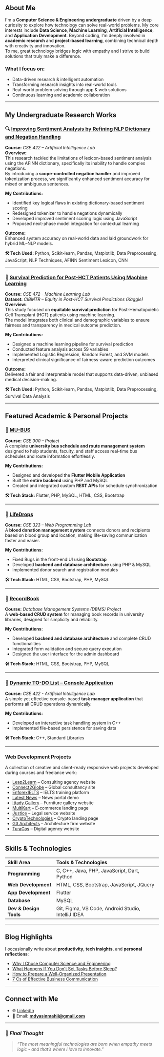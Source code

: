 ## About Me

I'm a **Computer Science & Engineering undergraduate** driven by a deep curiosity to explore how technology can solve real-world problems. My core interests include **Data Science**, **Machine Learning**, **Artificial Intelligence**, and **Application Development**. Beyond coding, I’m deeply involved in **academic research** and **project-based learning**, combining technical depth with creativity and innovation.  
To me, great technology bridges logic with empathy and I strive to build solutions that truly make a difference.

### What I focus on:
- Data-driven research & intelligent automation  
- Transforming research insights into real-world tools  
- Real-world problem solving through app & web solutions  
- Continuous learning and academic collaboration  

---

## My Undergraduate Research Works

### 🔍 [Improving Sentiment Analysis by Refining NLP Dictionary and Negation Handling](https://github.com/mdyasinahmed)
**Course:** *CSE 422 – Artificial Intelligence Lab*  
**Overview:**  
This research tackled the limitations of lexicon-based sentiment analysis using the AFINN dictionary, specifically its inability to handle complex negations.  
By introducing a **scope-controlled negation handler** and improved tokenization process, we significantly enhanced sentiment accuracy for mixed or ambiguous sentences.  

**My Contributions:**  
- Identified key logical flaws in existing dictionary-based sentiment scoring  
- Redesigned tokenizer to handle negations dynamically  
- Developed improved sentiment scoring logic using JavaScript  
- Proposed next-phase model integration for contextual learning  

**Outcome:**  
Enhanced system accuracy on real-world data and laid groundwork for hybrid ML–NLP models.  

**🛠 Tech Used:** Python, Scikit-learn, Pandas, Matplotlib, Data Preprocessing, JavaScript, NLP Techniques, AFINN Sentiment Lexicon, CNN  

---

### 🧬 [Survival Prediction for Post-HCT Patients Using Machine Learning](https://github.com/mdyasinahmed)
**Course:** *CSE 472 - Machine Learning Lab*  
**Dataset:** *CIBMTR – Equity in Post-HCT Survival Predictions (Kaggle)*  
**Overview:**  
This study focused on **equitable survival prediction** for Post-Hematopoietic Cell Transplant (HCT) patients using machine learning.  
The model integrates both clinical and demographic variables to ensure fairness and transparency in medical outcome prediction.  

**My Contributions:**  
- Designed a machine learning pipeline for survival prediction  
- Conducted feature analysis across 59 variables  
- Implemented Logistic Regression, Random Forest, and SVM models  
- Interpreted clinical significance of fairness-aware prediction outcomes  

**Outcome:**  
Delivered a fair and interpretable model that supports data-driven, unbiased medical decision-making.  

**🛠 Tech Used:** Python, Scikit-learn, Pandas, Matplotlib, Data Preprocessing, Survival Data Analysis  

---

## Featured Academic & Personal Projects

### 🔗 [MU-BUS](https://github.com/mdyasinahmed/MU-Bus)
**Course:** *CSE 300 – Project*  
A complete **university bus schedule and route management system** designed to help students, faculty, and staff access real-time bus schedules and route information effortlessly.  

**My Contributions:**  
- Designed and developed the **Flutter Mobile Application**  
- Built the **entire backend** using PHP and MySQL  
- Created and integrated custom **REST APIs** for schedule synchronization  

**🛠 Tech Stack:** Flutter, PHP, MySQL, HTML, CSS, Bootstrap  

---

### 🔗 [LifeDrops](https://lifedrops.great-site.net/)
**Course:** *CSE 323 – Web Programming Lab*  
A **blood donation management system** connects donors and recipients based on blood group and location, making life-saving communication faster and easier.  

**My Contributions:**  
- Fixed Bugs in the front-end UI using **Bootstrap**  
- Developed **backend and database architecture** using PHP & MySQL  
- Implemented donor search and registration modules  

**🛠 Tech Stack:** HTML, CSS, Bootstrap, PHP, MySQL  

---

### 🔗 [RecordBook](https://recordbook.great-site.net/)
**Course:** *Database Management Systems (DBMS) Project*  
A **web-based CRUD system** for managing book records in university libraries, designed for simplicity and reliability.  

**My Contributions:**  
- Developed **backend and database architecture** and complete CRUD functionalities  
- Integrated form validation and secure query execution  
- Designed the user interface for the admin dashboard  

**🛠 Tech Stack:** HTML, CSS, Bootstrap, PHP, MySQL  

---

### 🔗 [Dynamic TO-DO List – Console Application](https://github.com/mdyasinahmed/dynamic-todo-list-with-cpp)
**Course:** *CSE 422 - Artificial Intelligence Lab*  
A simple yet effective console-based **task manager application** that performs all CRUD operations dynamically.  

**My Contributions:**  
- Developed an interactive task handling system in C++  
- Implemented file-based persistence for saving data  

**🛠 Tech Stack:** C++, Standard Libraries  

---

### Web Development Projects
A collection of creative and client-ready responsive web projects developed during courses and freelance work:

- [Leap2Learn](https://www.leap2learnglobal.com) – Consulting agency website  
- [Connect2Globe](https://github.com/mdyasinahmed/web.Connect2Globe) – Global consultancy site  
- [EnforexIELTS](https://mdyasinahmed.github.io/web.enforex-ielts) – IELTS training platform  
- [Latest News](https://mdyasinahmed.github.io/web.newsportal_landingpage_demo) – News portal demo  
- [Ittady Gallery](https://mdyasinahmed.github.io/web.ittady-gallery) – Furniture gallery website  
- [MultiKart](https://mdyasinahmed.github.io/web.MultiKart) – E-commerce landing page  
- [Justice](https://justice-landing-page0.netlify.app) – Legal service website  
- [CryptoTechnologies](https://mdyasinahmed.github.io/web.Bitcoin) – Crypto landing page  
- [G3 Architects](https://mdyasinahmed.github.io/web.agency-G3-Architects) – Architecture firm website  
- [TuraCos](https://mdyasinahmed.github.io/web.TuraCos) – Digital agency website  

---

## Skills & Technologies

| **Skill Area** | **Tools & Technologies** |
|:----------------|:--------------------------|
| **Programming** | C, C++, Java, PHP, JavaScript, Dart, Python |
| **Web Development** | HTML, CSS, Bootstrap, JavaScript, JQuery |
| **App Development** | Flutter |
| **Database** | MySQL |
| **Dev & Design Tools** | Git, Figma, VS Code, Android Studio, IntelliJ IDEA |

---

## Blog Highlights

I occasionally write about **productivity**, **tech insights**, and **personal reflections**:  

- [Why I Chose Computer Science and Engineering](https://www.linkedin.com/pulse/why-i-chose-computer-science-engineering-journey-passion-mahi-2eu2f)  
- [What Happens If You Don’t Set Tasks Before Sleep?](https://medium.com/@md_yasinahmed/what-happens-if-you-dont-set-tasks-for-the-next-day-before-going-to-sleep-6b2bc875aea)  
- [How to Prepare a Well-Organized Presentation](https://medium.com/@md_yasinahmed/how-to-prepare-a-well-organized-presentation-dfc332f47dff)  
- [7 Cs of Effective Business Communication](https://medium.com/@md_yasinahmed/7-cs-of-an-effective-business-communication-in-a-nutshell-4a2779e74460)  

---

## Connect with Me
- 🌐 [LinkedIn](https://www.linkedin.com/in/mdyasiin/)  
- 📧 Email: **mdyasinmahii@gmail.com**

---

### 💭 *Final Thought*  
> *“The most meaningful technologies are born when empathy meets logic - and that’s where I love to innovate.”*
